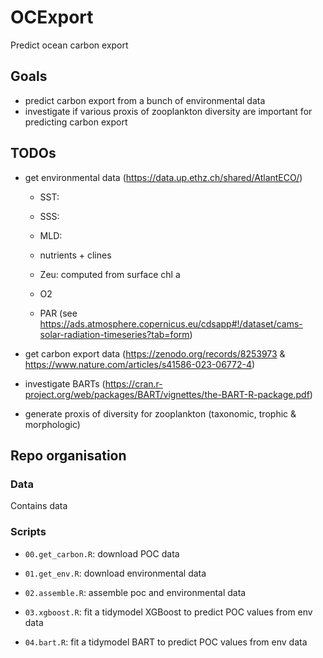 # OCExport

Predict ocean carbon export

## Goals

-   predict carbon export from a bunch of environmental data
-   investigate if various proxis of zooplankton diversity are important for predicting carbon export

## TODOs

-   get environmental data (<https://data.up.ethz.ch/shared/AtlantECO/>)

    -   SST:

    -   SSS:

    -   MLD:

    -   nutrients + clines

    -   Zeu: computed from surface chl a

    -   O2

    -   PAR (see https://ads.atmosphere.copernicus.eu/cdsapp#!/dataset/cams-solar-radiation-timeseries?tab=form)

-   get carbon export data (<https://zenodo.org/records/8253973> & <https://www.nature.com/articles/s41586-023-06772-4>)

-   investigate BARTs (<https://cran.r-project.org/web/packages/BART/vignettes/the-BART-R-package.pdf>)

-   generate proxis of diversity for zooplankton (taxonomic, trophic & morphologic)

## Repo organisation

### Data

Contains data

### Scripts

-   `00.get_carbon.R`: download POC data

-   `01.get_env.R`: download environmental data

-   `02.assemble.R`: assemble poc and environmental data

-   `03.xgboost.R`: fit a tidymodel XGBoost to predict POC values from env data

-   `04.bart.R`: fit a tidymodel BART to predict POC values from env data

